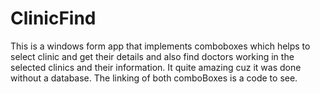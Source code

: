 # ClinicFind
This is a windows form app that implements comboboxes which helps to select clinic and get their details and also find doctors working in the selected clinics and their information. It quite amazing cuz it was done without a database. The linking of both comboBoxes is a code to see.
